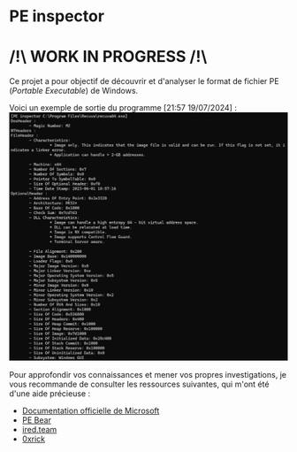 # PE inspector
# /!\ WORK IN PROGRESS /!\
Ce projet a pour objectif de découvrir et d'analyser le format de fichier PE (_Portable Executable_) de Windows.  
  
Voici un exemple de sortie du programme [21:57 19/07/2024] :  
![PEInspectorOutputExample](https://github.com/mathisfr/WindowsInternals/blob/main/Usermode/PEinspector/images/outputExample.png)

Pour approfondir vos connaissances et mener vos propres investigations, je vous recommande de consulter les ressources suivantes, qui m'ont été d'une aide précieuse :

- [Documentation officielle de Microsoft](https://learn.microsoft.com/en-us/windows/win32/debug/pe-format#optional-header-image-only)
- [PE Bear](https://github.com/hasherezade/pe-bear)
- [ired.team](https://www.ired.team/miscellaneous-reversing-forensics/windows-kernel-internals/pe-file-header-parser-in-c++)
- [0xrick](https://0xrick.github.io/win-internals/pe1/)

